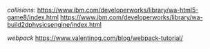 *collisions*:
https://www.ibm.com/developerworks/library/wa-html5-game8/index.html
https://www.ibm.com/developerworks/library/wa-build2dphysicsengine/index.html

*webpack*
https://www.valentinog.com/blog/webpack-tutorial/